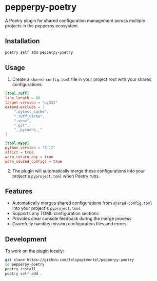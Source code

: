 # pepperpy-poetry

A Poetry plugin for shared configuration management across multiple projects in the pepperpy ecosystem.

## Installation

```bash
poetry self add pepperpy-poetry
```

## Usage

1. Create a `shared-config.toml` file in your project root with your shared configurations:

```toml
[tool.ruff]
line-length = 88
target-version = "py312"
extend-exclude = [
    ".pytest_cache",
    ".ruff_cache",
    ".venv",
    ".git",
    "__pycache__"
]

[tool.mypy]
python_version = "3.12"
strict = true
warn_return_any = true
warn_unused_configs = true
```

2. The plugin will automatically merge these configurations into your project's `pyproject.toml` when Poetry runs.

## Features

- Automatically merges shared configurations from `shared-config.toml` into your project's `pyproject.toml`
- Supports any TOML configuration sections
- Provides clear console feedback during the merge process
- Gracefully handles missing configuration files and errors

## Development

To work on the plugin locally:

```bash
git clone https://github.com/felipepimentel/pepperpy-poetry
cd pepperpy-poetry
poetry install
poetry self add .
```
